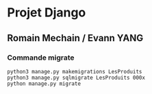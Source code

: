 # Projet Django

## Romain Mechain / Evann YANG

### Commande migrate

    python3 manage.py makemigrations LesProduits
    python3 manage.py sqlmigrate LesProduits 000x
    python manage.py migrate

